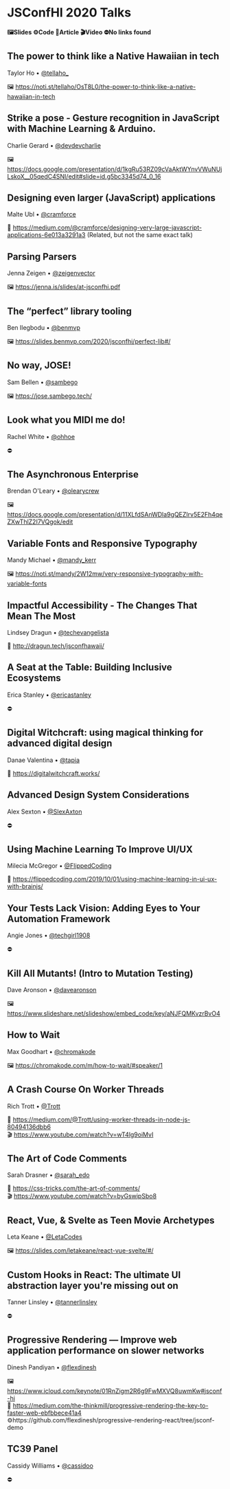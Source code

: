 # JSConfHI 2020 Talks
**🖼Slides ⚙️Code 📝Article 🎬Video ⛔️No links found**

## The power to think like a Native Hawaiian in tech 
Taylor Ho • [@tellaho_](https://twitter.com/tellaho_)

🖼 https://noti.st/tellaho/OsT8L0/the-power-to-think-like-a-native-hawaiian-in-tech

## Strike a pose - Gesture recognition in JavaScript with Machine Learning & Arduino.
Charlie Gerard • [@devdevcharlie](https://twitter.com/devdevcharlie)

🖼 https://docs.google.com/presentation/d/1kgRu53RZ09cVaAktWYnvVWuNUjLskoX__05qedC4SNI/edit#slide=id.g5bc3345d74_0_16

## Designing even larger (JavaScript) applications 
Malte Ubl • [@cramforce](https://twitter.com/cramforce)

📝 https://medium.com/@cramforce/designing-very-large-javascript-applications-6e013a3291a3
(Related, but not the same exact talk)

## Parsing Parsers
Jenna Zeigen • [@zeigenvector](https://twitter.com/zeigenvector)

🖼 https://jenna.is/slides/at-jsconfhi.pdf

## The “perfect” library tooling
Ben Ilegbodu • [@benmvp](https://twitter.com/benmvp)

🖼 https://slides.benmvp.com/2020/jsconfhi/perfect-lib#/

## No way, JOSE!
Sam Bellen • [@sambego](https://twitter.com/sambego)

🖼 https://jose.sambego.tech/

## Look what you MIDI me do!
Rachel White • [@ohhoe](https://twitter.com/ohhoe)

⛔️ 

## The Asynchronous Enterprise
Brendan O'Leary • [@olearycrew](https://twitter.com/olearycrew)

🖼  https://docs.google.com/presentation/d/11XLfdSAnWDla9gQEZIrv5E2Fh4qeZXwThlZ2I7VQgok/edit

## Variable Fonts and Responsive Typography
Mandy Michael • [@mandy_kerr](https://twitter.com/mandy_kerr)

🖼 https://noti.st/mandy/2W12mw/very-responsive-typography-with-variable-fonts

## Impactful Accessibility - The Changes That Mean The Most
Lindsey Dragun • [@techevangelista](https://twitter.com/techevangelista)

📝 http://dragun.tech/jsconfhawaii/

## A Seat at the Table: Building Inclusive Ecosystems
Erica Stanley • [@ericastanley](https://twitter.com/ericastanley)

⛔️

## Digital Witchcraft: using magical thinking for advanced digital design
Danae Valentina • [@tapia](https://twitter.com/tapia)

📝 https://digitalwitchcraft.works/

## Advanced Design System Considerations
Alex Sexton • [@SlexAxton](https://twitter.com/SlexAxton)

⛔️

## Using Machine Learning To Improve UI/UX
Milecia McGregor • [@FlippedCoding](https://twitter.com/FlippedCoding)

📝 https://flippedcoding.com/2019/10/01/using-machine-learning-in-ui-ux-with-brainjs/

## Your Tests Lack Vision: Adding Eyes to Your Automation Framework
Angie Jones • [@techgirl1908](https://twitter.com/techgirl1908)

⛔️

## Kill All Mutants! (Intro to Mutation Testing)
Dave Aronson • [@davearonson](https://twitter.com/davearonson)

🖼 https://www.slideshare.net/slideshow/embed_code/key/aNJFQMKvzrBvO4

## How to Wait
Max Goodhart • [@chromakode](https://twitter.com/chromakode)

🖼 https://chromakode.com/m/how-to-wait/#speaker/1

## A Crash Course On Worker Threads
Rich Trott • [@Trott](https://twitter.com/Trott)

📝 https://medium.com/@Trott/using-worker-threads-in-node-js-80494136dbb6  
🎬 https://www.youtube.com/watch?v=wT4lg9oiMvI  

## The Art of Code Comments
Sarah Drasner • [@sarah_edo](https://twitter.com/sarah_edo)

📝 https://css-tricks.com/the-art-of-comments/  
🎬 https://www.youtube.com/watch?v=byGswipSbo8  

## React, Vue, & Svelte as Teen Movie Archetypes
Leta Keane • [@LetaCodes](https://twitter.com/LetaCodes)

🖼 https://slides.com/letakeane/react-vue-svelte/#/

## Custom Hooks in React: The ultimate UI abstraction layer you're missing out on
Tanner Linsley • [@tannerlinsley](https://twitter.com/tannerlinsley)

⛔️

## Progressive Rendering — Improve web application performance on slower networks
Dinesh Pandiyan • [@flexdinesh](https://twitter.com/flexdinesh)

🖼 https://www.icloud.com/keynote/01RnZigm2R6g9FwMXVQ8uwmKw#jsconf-hi  
📝 https://medium.com/the-thinkmill/progressive-rendering-the-key-to-faster-web-ebfbbece41a4  
⚙️https://github.com/flexdinesh/progressive-rendering-react/tree/jsconf-demo

## TC39 Panel
Cassidy Williams • [@cassidoo](https://twitter.com/cassidoo)

⛔️
